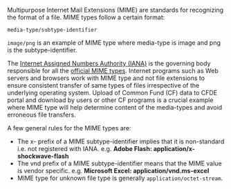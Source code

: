 Multipurpose Internet Mail Extensions (MIME) are standards for recognizing the format of a file.
MIME types follow a certain format:
```
media-type/subtype-identifier
```

`image/png` is an example of MIME type where media-type is image and png is the subtype-identifier.

The [Internet Assigned Numbers Authority (IANA)](https://www.iana.org) is the governing body responsible for all the [official MIME types](https://www.iana.org/assignments/media-types/media-types.xhtml). Internet programs such as Web servers and browsers work with MIME type and not file extensions to ensure consistent transfer of same types of files irrespective of the underlying operating system. Upload of Common Fund (CF) data to CFDE portal and download by users or other CF programs is a crucial example where MIME type will help determine content of the media-types and avoid erroneous file transfers.

A few general rules for the MIME types are:
- The x- prefix of a MIME subtype-identifier implies that it is non-standard i.e. not registered with IANA.
  e.g. **Adobe Flash: application/x-shockwave-flash**
- The vnd prefix of a MIME subtype-identifier means that the MIME value is vendor specific.
  e.g. **Microsoft Excel: application/vnd.ms-excel**
- MIME type for unknown file type is generally `application/octet-stream`.
